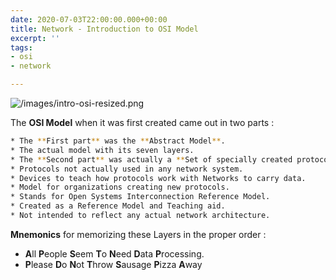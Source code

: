 ```yaml
---
date: 2020-07-03T22:00:00.000+00:00
title: Network - Introduction to OSI Model
excerpt: ''
tags:
- osi
- network

---
```

![/images/intro-osi-resized.png](https://app.forestry.io/sites/b0wk5w81s2namw/body-media//images/intro-osi-resized.png)

The **OSI Model** when it was first created came out in two parts :

```zsh
* The **First part** was the **Abstract Model**.
* The actual model with its seven layers.
* The **Second part** was actually a **Set of specially created protocols**, that were designed to illustrate how the protocols would fit inside this **abstract model**.
* Protocols not actually used in any network system.
* Devices to teach how protocols work with Networks to carry data.
* Model for organizations creating new protocols.
* Stands for Open Systems Interconnection Reference Model.
* Created as a Reference Model and Teaching aid.
* Not intended to reflect any actual network architecture.
```

**Mnemonics** for memorizing these Layers in the proper order :

* **A**ll **P**eople **S**eem **T**o **N**eed **D**ata **P**rocessing.
* **P**lease **D**o **N**ot **T**hrow **S**ausage **P**izza **A**way